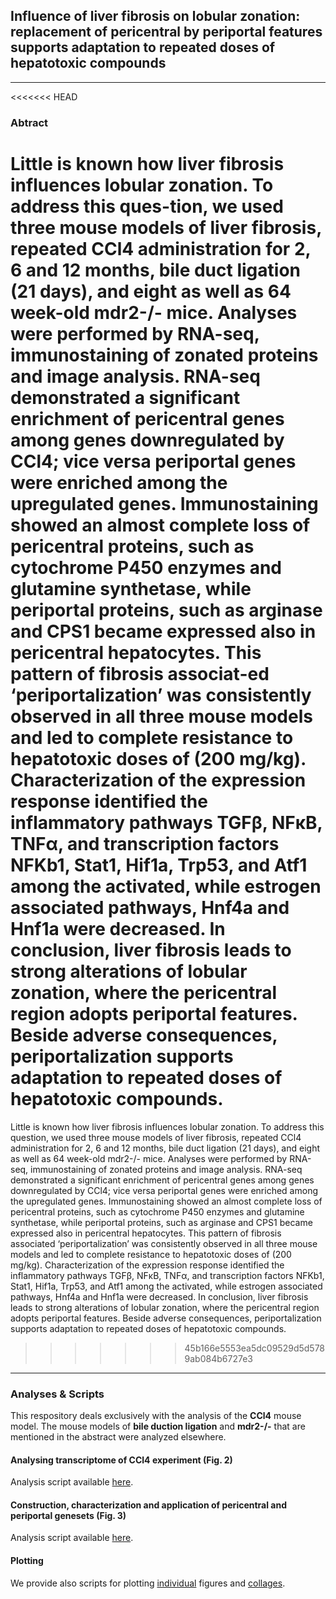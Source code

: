 ## Influence of liver fibrosis on lobular zonation: replacement of pericentral by periportal features supports adaptation to repeated doses of hepatotoxic compounds

***

<<<<<<< HEAD
### Abtract
Little is known how liver fibrosis influences lobular zonation. To address this ques-tion, we used three mouse models of liver fibrosis, repeated CCl4 administration for 2, 6 and 12 months, bile duct ligation (21 days), and eight as well as 64 week-old mdr2-/- mice. Analyses were performed by RNA-seq, immunostaining of zonated proteins and image analysis. RNA-seq demonstrated a significant enrichment of pericentral genes among genes downregulated by CCl4; vice versa periportal genes were enriched among the upregulated genes. Immunostaining showed an almost complete loss of pericentral proteins, such as cytochrome P450 enzymes and glutamine synthetase, while periportal proteins, such as arginase and CPS1 became expressed also in pericentral hepatocytes. This pattern of fibrosis associat-ed ‘periportalization’ was consistently observed in all three mouse models and led to complete resistance to hepatotoxic doses of   (200 mg/kg). Characterization of the expression response identified the inflammatory pathways TGFβ, NFκB, TNFα, and transcription factors NFKb1, Stat1, Hif1a, Trp53, and Atf1 among the activated, while estrogen associated pathways, Hnf4a and Hnf1a were decreased. In conclusion, liver fibrosis leads to strong alterations of lobular zonation, where the pericentral region adopts periportal features. Beside adverse consequences, periportalization supports adaptation to repeated doses of hepatotoxic compounds.
=======
Little is known how liver fibrosis influences lobular zonation. To address this question, we used three mouse models of liver fibrosis, repeated CCl4 administration for 2, 6 and 12 months, bile duct ligation (21 days), and eight as well as 64 week-old mdr2-/- mice. Analyses were performed by RNA-seq, immunostaining of zonated proteins and image analysis. RNA-seq demonstrated a significant enrichment of pericentral genes among genes downregulated by CCl4; vice versa periportal genes were enriched among the upregulated genes. Immunostaining showed an almost complete loss of pericentral proteins, such as cytochrome P450 enzymes and glutamine synthetase, while periportal proteins, such as arginase and CPS1 became expressed also in pericentral hepatocytes. This pattern of fibrosis associated ‘periportalization’ was consistently observed in all three mouse models and led to complete resistance to hepatotoxic doses of   (200 mg/kg). Characterization of the expression response identified the inflammatory pathways TGFβ, NFκB, TNFα, and transcription factors NFKb1, Stat1, Hif1a, Trp53, and Atf1 among the activated, while estrogen associated pathways, Hnf4a and Hnf1a were decreased. In conclusion, liver fibrosis leads to strong alterations of lobular zonation, where the pericentral region adopts periportal features. Beside adverse consequences, periportalization supports adaptation to repeated doses of hepatotoxic compounds.
>>>>>>> 45b166e5553ea5dc09529d5d5789ab084b6727e3

***

### Analyses & Scripts
This respository deals exclusively with the analysis of the **CCl4** mouse model. The mouse models of **bile duction ligation** and **mdr2-/-** that are mentioned in the abstract were analyzed elsewhere. 

#### Analysing transcriptome of CCl4 experiment (Fig. 2)
Analysis script available [here](https://github.com/saezlab/LiverZonation/blob/master/analyses/ccl4_analysis.Rmd).

#### Construction, characterization and application of pericentral and periportal genesets (Fig. 3)
Analysis script available [here](https://github.com/saezlab/LiverZonation/blob/master/analyses/zonation_analysis.Rmd).

#### Plotting
We provide also scripts for plotting [individual](https://github.com/saezlab/LiverZonation/blob/master/analyses/plot_figures.Rmd) figures and [collages](https://github.com/saezlab/LiverZonation/blob/master/analyses/figure_arrangement.Rmd).

